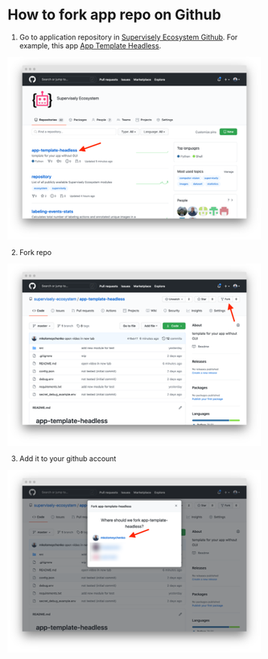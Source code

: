 # How to fork app repo on Github

1. Go to application repository in [Supervisely Ecosystem Github](https://github.com/supervisely-ecosystem). For example, this app [App Template Headless](https://github.com/supervisely-ecosystem/app-template-headless).

![](./images/fork/fork-01.png)

2. Fork repo

![](./images/fork/fork-02.png)

3. Add it to your github account

![](./images/fork/fork-03.png)


